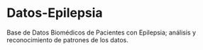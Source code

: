 # Datos-Epilepsia
Base de Datos Biomédicos de Pacientes con Epilepsia; análisis y reconocimiento de patrones de los datos.
